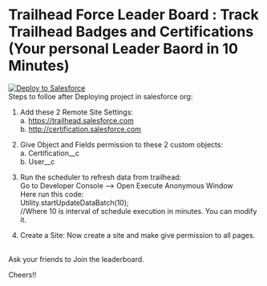 # Trailhead Force Leader Board : Track Trailhead Badges and Certifications (Your personal Leader Baord in 10 Minutes)
<a href="https://githubsfdeploy.herokuapp.com?owner=vishnuvaishnav&repo=Trailhead_ForceLeaderBoard">
  <img alt="Deploy to Salesforce"
       src="https://raw.githubusercontent.com/afawcett/githubsfdeploy/master/deploy.png">
</a>
<br/>
Steps to folloe after Deploying project in salesforce org:

1. Add these 2 Remote Site Settings:
	<br/>
	a. https://trailhead.salesforce.com
	<br/>
	b. http://certification.salesforce.com

2. Give Object and Fields permission to these 2 custom objects:
	<br/>
	a. Certification__c
	<br/>
	b. User__c

3. Run the scheduler to refresh data from trailhead:
	<br/>
	Go to Developer Console --> Open Execute Anonymous Window
	<br/>
	Here run this code:
	<br/>
	Utility.startUpdateDataBatch(10); 
	<br/>
	//Where 10 is interval of schedule execution in minutes. You can modify it.

4. Create a Site:
	Now create a site and make give permission to all pages.

<br/>
Ask your friends to Join the leaderboard.
<br/>

Cheers!!